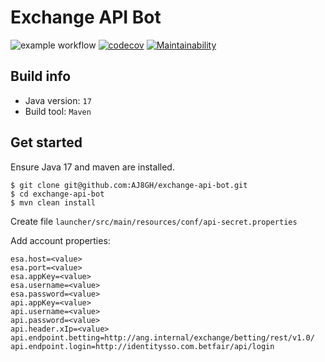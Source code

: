# Exchange API Bot

![example workflow](https://github.com/AJ8GH/exchange-api-bot/actions/workflows/push-to-main.yml/badge.svg)
[![codecov](https://codecov.io/gh/AJ8GH/exchange-api-bot/branch/main/graph/badge.svg?token=NFA2XZNGT6)](https://codecov.io/gh/AJ8GH/exchange-api-bot)
[![Maintainability](https://api.codeclimate.com/v1/badges/866c83ef3c114f9688f2/maintainability)](https://codeclimate.com/github/AJ8GH/exchange-api-bot/maintainability)

## Build info

- Java version: `17`
- Build tool: `Maven`

## Get started

Ensure Java 17 and maven are installed.

```shell
$ git clone git@github.com:AJ8GH/exchange-api-bot.git
$ cd exchange-api-bot
$ mvn clean install
```

Create file `launcher/src/main/resources/conf/api-secret.properties`

Add account properties:

```
esa.host=<value>
esa.port=<value>
esa.appKey=<value>
esa.username=<value>
esa.password=<value>
api.appKey=<value>
api.username=<value>
api.password=<value>
api.header.xIp=<value>
api.endpoint.betting=http://ang.internal/exchange/betting/rest/v1.0/
api.endpoint.login=http://identitysso.com.betfair/api/login
```
